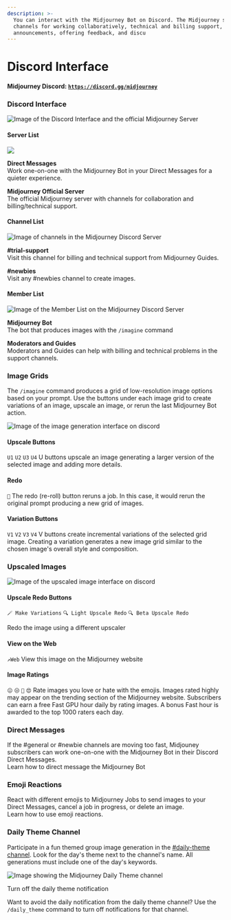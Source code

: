 ```yaml
---
description: >-
  You can interact with the Midjourney Bot on Discord. The Midjourney server has
  channels for working collaboratively, technical and billing support, official
  announcements, offering feedback, and discu
---
```


# Discord Interface

#### Midjourney Discord: [`https://discord.gg/midjourney`](https://discord.gg/midjourney)



### Discord Interface <a href="#discord-interface" id="discord-interface"></a>

![Image of the Discord Interface and the official Midjourney Server](https://cdn.document360.io/3040c2b6-fead-4744-a3a9-d56d621c6c7e/Images/Documentation/MJ\_DiscordInterface.png)

#### Server List

![](https://cdn.document360.io/3040c2b6-fead-4744-a3a9-d56d621c6c7e/Images/Documentation/MJ\_Interface\_servers.png)

**Direct Messages**\
Work one-on-one with the Midjourney Bot in your Direct Messages for a quieter experience.

**Midjourney Official Server**\
The official Midjourney server with channels for collaboration and billing/technical support.

#### Channel List

![Image of channels in the Midjourney Discord Server](https://cdn.document360.io/3040c2b6-fead-4744-a3a9-d56d621c6c7e/Images/Documentation/MJ\_Interface\_Channels.png)

**#trial-support**\
Visit this channel for billing and technical support from Midjourney Guides.

**#newbies**\
Visit any #newbies channel to create images.

#### Member List

![Image of the Member List on the Midjourney Discord Server](https://cdn.document360.io/3040c2b6-fead-4744-a3a9-d56d621c6c7e/Images/Documentation/MJ\_Interface\_members.png)

**Midjourney Bot**\
The bot that produces images with the `/imagine` command

**Moderators and Guides**\
Moderators and Guides can help with billing and technical problems in the support channels.



### Image Grids <a href="#image-grids" id="image-grids"></a>

The `/imagine` command produces a grid of low-resolution image options based on your prompt. Use the buttons under each image grid to create variations of an image, upscale an image, or rerun the last Midjourney Bot action.

![Image of the image generation interface on discord](https://cdn.document360.io/3040c2b6-fead-4744-a3a9-d56d621c6c7e/Images/Documentation/MJ\_DiscordInterface\(1\).png)

#### Upscale Buttons

`U1` `U2` `U3` `U4` U buttons upscale an image generating a larger version of the selected image and adding more details.

#### Redo

`🔄` The redo (re-roll) button reruns a job. In this case, it would rerun the original prompt producing a new grid of images.

#### Variation Buttons

`V1` `V2` `V3` `V4` V buttons create incremental variations of the selected grid image. Creating a variation generates a new image grid similar to the chosen image's overall style and composition.



### Upscaled Images <a href="#upscaled-images" id="upscaled-images"></a>

![Image of the upscaled image interface on discord](https://cdn.document360.io/3040c2b6-fead-4744-a3a9-d56d621c6c7e/Images/Documentation/MJ\_DiscordUpscale.png)

#### Upscale Redo Buttons

`🪄 Make Variations` `🔍 Light Upscale Redo` `🔍 Beta Upscale Redo`

Redo the image using a different upscaler

#### View on the Web

`↗️Web` View this image on the Midjourney website

#### Image Ratings

`😖` `😒` `🙂` `😍` Rate images you love or hate with the emojis. Images rated highly may appear on the trending section of the Midjourney website. Subscribers can earn a free Fast GPU hour daily by rating images. A bonus Fast hour is awarded to the top 1000 raters each day.



### Direct Messages <a href="#direct-messages" id="direct-messages"></a>

If the #general or #newbie channels are moving too fast, Midjouney subscribers can work one-on-one with the Midjourney Bot in their Discord Direct Messages.\
Learn how to direct message the Midjourney Bot



### Emoji Reactions <a href="#emoji-reactions" id="emoji-reactions"></a>

React with different emojis to Midjourney Jobs to send images to your Direct Messages, cancel a job in progress, or delete an image.\
Learn how to use emoji reactions.



### Daily Theme Channel <a href="#daily-theme-channel" id="daily-theme-channel"></a>

Participate in a fun themed group image generation in the [#daily-theme channel](https://discord.com/channels/662267976984297473/945077390839787570). Look for the day's theme next to the channel's name. All generations must include one of the day's keywords.

![Image showing the Midjourney Daily Theme channel](https://cdn.document360.io/3040c2b6-fead-4744-a3a9-d56d621c6c7e/Images/Documentation/MJ\_DailyTheme.png)

Turn off the daily theme notification

Want to avoid the daily notification from the daily theme channel? Use the `/daily_theme` command to turn off notifications for that channel.
